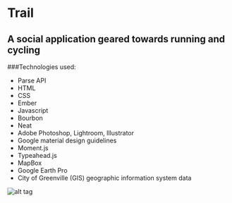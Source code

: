 # Trail

## A social application geared towards running and cycling

###Technologies used:

* Parse API
* HTML
* CSS
* Ember
* Javascript
* Bourbon
* Neat
* Adobe Photoshop, Lightroom, Illustrator
* Google material design guidelines
* Moment.js
* Typeahead.js
* MapBox
* Google Earth Pro
* City of Greenville (GIS) geographic information system data

![alt tag](https://raw.github.com/jimmythigpen/runRideBuddy/master/public/assets/images/logo.svg)
